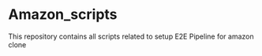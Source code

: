 # Amazon_scripts
This repository contains all scripts related to setup E2E Pipeline for amazon clone

